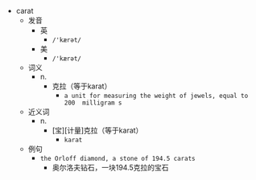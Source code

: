 - carat
  - 发音
    - 英
      - `/'kærət/`
    - 美
      - `/'kærət/`
  - 词义
    - n.
      - 克拉（等于karat）
        - `a unit for measuring the weight of jewels, equal to 200  milligram s `
  - 近义词
    - n.
      - [宝][计量]克拉（等于karat）
        - `karat`
  - 例句
    - `the Orloff diamond, a stone of 194.5 carats`
      - 奥尔洛夫钻石，一块194.5克拉的宝石

